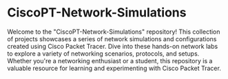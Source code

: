 # CiscoPT-Network-Simulations
Welcome to the "CiscoPT-Network-Simulations" repository! This collection of projects showcases a series of network simulations and configurations created using Cisco Packet Tracer. Dive into these hands-on network labs to explore a variety of networking scenarios, protocols, and setups. Whether you're a networking enthusiast or a student, this repository is a valuable resource for learning and experimenting with Cisco Packet Tracer.
